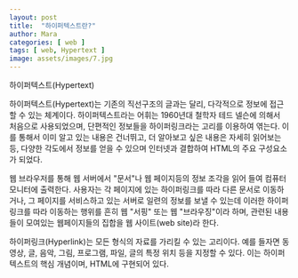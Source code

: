 ```yaml
---
layout: post
title:  "하이퍼텍스트란?"
author: Mara
categories: [ web ]
tags: [ web, Hypertext ]
image: assets/images/7.jpg
---
```

하이퍼텍스트(Hypertext)

하이퍼텍스트(Hypertext)는 기존의 직선구조의 글과는 달리, 다각적으로 정보에 접근할 수 있는 체계이다.
하이퍼텍스트라는 어휘는 1960년대 철학자 테드 넬슨에 의해서 처음으로 사용되었으며, 단편적인 정보들을 하이퍼링크라는 고리를 이용하여 엮는다. 이를 통해서 이미 알고 있는 내용은 건너뛰고, 더 알아보고 싶은 내용은 자세히 읽어보는 등, 다양한 각도에서 정보를 얻을 수 있으며 인터넷과 결합하여 HTML의 주요 구성요소가 되었다.

 웹 브라우저를 통해 웹 서버에서 "문서"나 웹 페이지등의 정보 조각을 읽어 들여 컴퓨터 모니터에 출력한다. 사용자는 각 페이지에 있는 하이퍼링크를 따라 다른 문서로 이동하거나, 그 페이지를 서비스하고 있는 서버로 일련의 정보를 보낼 수 있는데 이러한 하이퍼링크를 따라 이동하는 행위를 흔히 웹 "서핑" 또는 웹 "브라우징"이라 하며, 관련된 내용들이 모여있는 웹페이지들의 집합을 웹 사이트(web site)라 한다.

하이퍼링크(Hyperlink)는 모든 형식의 자료를 가리킬 수 있는 고리이다. 예를 들자면 동영상, 글, 음악, 그림, 프로그램, 파일, 글의 특정 위치 등을 지정할 수 있다. 이는 하이퍼텍스트의 핵심 개념이며, HTML에 구현되어 있다.
